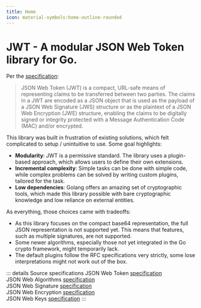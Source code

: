 ```yaml
---
title: Home
icon: material-symbols:home-outline-rounded
---
```


# JWT - A modular JSON Web Token library for Go.

Per the [specification](https://datatracker.ietf.org/doc/html/rfc7519):

> JSON Web Token (JWT) is a compact, URL-safe means of representing
> claims to be transferred between two parties. The claims in a JWT
> are encoded as a JSON object that is used as the payload of a JSON
> Web Signature (JWS) structure or as the plaintext of a JSON Web
> Encryption (JWE) structure, enabling the claims to be digitally
> signed or integrity protected with a Message Authentication Code
> (MAC) and/or encrypted.

This library was built in frustration of existing solutions, which felt complicated to setup / unintuitive to use.
Some goal highlights:

- **Modularity**: JWT is a permissive standard. The library uses a plugin-based approach, which allows users to
  define their own extensions.
- **Incremental complexity**: Simple tasks can be done with simple code, while complex problems can be solved by
  writing custom plugins, tailored for the task.
- **Low dependencies**: Golang offers an amazing set of cryptographic tools, which made this library possible with
  bare cryptographic knowledge and low reliance on external entities.

As everything, those choices came with tradeoffs:

- As this library focuses on the compact base64 representation, the full JSON representation is not supported yet.
  This means that features, such as multiple signatures, are not supported.
- Some newer algorithms, especially those not yet integrated in the Go crypto framework, might temporarily lack.
- The default plugins follow the RFC specifications very strictly, some lose interpretations might not work out
  of the box.

::: details Source specifications
JSON Web Token <a target="_blank" href="https://datatracker.ietf.org/doc/html/rfc7519">specification</a> \
JSON Web Algorithms <a target="_blank" href="https://datatracker.ietf.org/doc/html/rfc7518">specification</a> \
JSON Web Signature <a target="_blank" href="https://datatracker.ietf.org/doc/html/rfc7515">specification</a> \
JSON Web Encryption <a target="_blank" href="https://datatracker.ietf.org/doc/html/rfc7516">specification</a> \
JSON Web Keys <a target="_blank" href="https://datatracker.ietf.org/doc/html/rfc7517">specification</a>
:::
